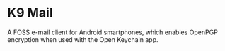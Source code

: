 [Title]: # (K9 Mail)
[Order]: # (64)

# K9 Mail

A FOSS e-mail client for Android smartphones, which enables OpenPGP encryption when used with the Open Keychain app.
